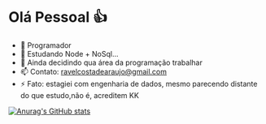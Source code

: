 <h1><b>Olá Pessoal 👍</b></h1>

- 🔭 Programador
- 🌱 Estudando Node + NoSql...
- 🤔 Ainda decidindo qua área da programação trabalhar
- 📫 Contato: ravelcostadearaujo@gmail.com
- ⚡ Fato: estagiei com engenharia de dados, mesmo parecendo distante do que estudo,não é, acreditem KK

[![Anurag's GitHub stats](https://github-readme-stats.vercel.app/api?username=Ravel-newdev&show_icons=true&theme=dark)](https://github.com/Ravel-newdev/github-readme-stats)

